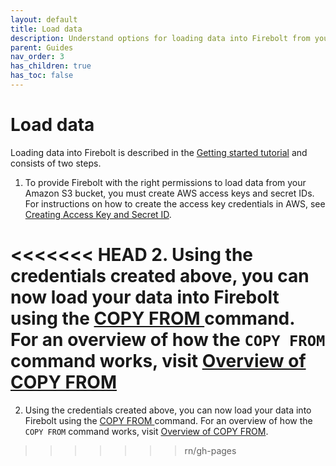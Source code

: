 ```yaml
---
layout: default
title: Load data
description: Understand options for loading data into Firebolt from your data lake.
parent: Guides
nav_order: 3
has_children: true
has_toc: false
---
```


# Load data

Loading data into Firebolt is described in the [Getting started tutorial](../getting-started.md) and consists of two steps.

1. To provide Firebolt with the right permissions to load data from your Amazon S3 bucket, you must create AWS access keys and secret IDs. For instructions on how to create the access key credentials in AWS, see [Creating Access Key and Secret ID](../loading-data/creating-access-keys-aws.md).

<<<<<<< HEAD
2. Using the credentials created above, you can now load your data into Firebolt using the [COPY FROM ](../../sql_reference/commands/data-management/copy-from.md) command. For an overview of how the `COPY FROM` command works, visit [Overview of COPY FROM](../loading-data/copy-from.md)
=======
2. Using the credentials created above, you can now load your data into Firebolt using the [COPY FROM ](../../sql_reference/commands/data-management/copy-from.md) command.  For an overview of how the `COPY FROM` command works, visit [Overview of COPY FROM](../loading-data/copy-from.md).
>>>>>>> rn/gh-pages



<!-- For information about using Apache Airflow to incrementally load data chronologically, see [Incrementally loading data with Airflow](incrementally-loading-data.md). -->
